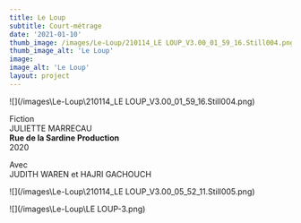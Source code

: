 ```yaml
---
title: Le Loup
subtitle: Court-métrage
date: '2021-01-10'
thumb_image: /images/Le-Loup/210114_LE LOUP_V3.00_01_59_16.Still004.png
thumb_image_alt: 'Le Loup'
image:
image_alt: 'Le Loup'
layout: project
---
```


![](/images\Le-Loup\210114_LE LOUP_V3.00_01_59_16.Still004.png)

Fiction <br>
JULIETTE MARRECAU <br>
**Rue de la Sardine Production** <br>
2020 <br>

Avec <br>
JUDITH WAREN et HAJRI GACHOUCH

![](/images\Le-Loup\210114_LE LOUP_V3.00_05_52_11.Still005.png)

![](/images\Le-Loup\LE LOUP-3.png)